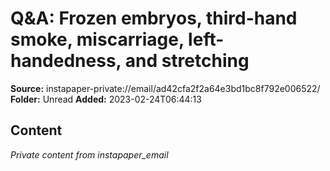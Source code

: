 # Q&A: Frozen embryos, third-hand smoke, miscarriage, left-handedness, and stretching

**Source:** instapaper-private://email/ad42cfa2f2a64e3bd1bc8f792e006522/
**Folder:** Unread
**Added:** 2023-02-24T06:44:13




## Content
*Private content from instapaper_email*

